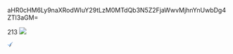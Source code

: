aHR0cHM6Ly9naXRodWIuY29tLzM0MTdQb3N5Z2FjaWwvMjhnYnUwbDg4ZTl3aGM=

213
<a href="123ы"><img src="https://github.com/dfasdxfs221/test/assets/161844415/5d7bddb6-648f-4011-a620-87e97b209e4d" /></a>
</p>

<img src="data:image/gif;base64,R0lGODlhDQAMANUAAFRVVtHd74S192aZzHqVuLq0rvf39+zr6bXI4qizwufdz5WhsmSt/5rC+r3Ezm1zeJiSjmum8tzm9bvZ/6bB5a6qpn+t5dvVzZK88+v8/7vg/7DJ4P/99V5gY8zMzObm5ofD/6zQ/3Fua8fX69fm+vDy9OPi4czh/4SXrJLC/////+7u7Wmt/87f9oG2/5Oku5mZmf///wAAAAAAAAAAAAAAAAAAAAAAAAAAAAAAAAAAAAAAAAAAAAAAAAAAAAAAACH5BAUUADEALAAAAAANAAwAAAZTwJhwSIwhDsUixZEkWhLNYeQVjYUYBIVKSCKeGIOCymCISTATISsCu5RKW1VAkHKBUBDToRxTcUYNGhsdFR8GW0IqJS0ZDyIrh0kqCwBIVR4eTUEAOw==" />
